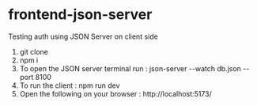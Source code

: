 # frontend-json-server

Testing auth using JSON Server on client side

1. git clone
2. npm i
3. To open the JSON server terminal run : json-server --watch db.json --port 8100  
4. To run the client : npm run dev
5. Open the following on your browser : http://localhost:5173/
   
